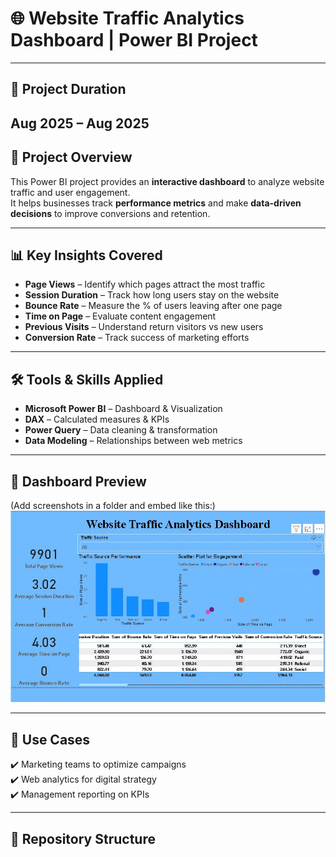 # 🌐 Website Traffic Analytics Dashboard | Power BI Project  

---
## 📅 Project Duration
**Aug 2025 – Aug 2025**
---

## 📌 Project Overview  
This Power BI project provides an **interactive dashboard** to analyze website traffic and user engagement.  
It helps businesses track **performance metrics** and make **data-driven decisions** to improve conversions and retention.  

---

## 📊 Key Insights Covered  
- **Page Views** – Identify which pages attract the most traffic  
- **Session Duration** – Track how long users stay on the website  
- **Bounce Rate** – Measure the % of users leaving after one page  
- **Time on Page** – Evaluate content engagement  
- **Previous Visits** – Understand return visitors vs new users  
- **Conversion Rate** – Track success of marketing efforts  

---

## 🛠️ Tools & Skills Applied  
- **Microsoft Power BI** – Dashboard & Visualization  
- **DAX** – Calculated measures & KPIs  
- **Power Query** – Data cleaning & transformation  
- **Data Modeling** – Relationships between web metrics  

---

## 📸 Dashboard Preview  
(Add screenshots in a folder and embed like this:)  
![Website Traffic Dashboard](4.jpg)  

---

## 🎯 Use Cases  
✔️ Marketing teams to optimize campaigns  
✔️ Web analytics for digital strategy  
✔️ Management reporting on KPIs  

---

## 📂 Repository Structure  
